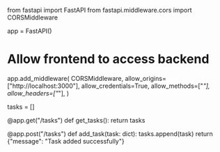 from fastapi import FastAPI
from fastapi.middleware.cors import CORSMiddleware

app = FastAPI()

# Allow frontend to access backend
app.add_middleware(
    CORSMiddleware,
    allow_origins=["http://localhost:3000"],
    allow_credentials=True,
    allow_methods=["*"],
    allow_headers=["*"],
)

tasks = []

@app.get("/tasks")
def get_tasks():
    return tasks

@app.post("/tasks")
def add_task(task: dict):
    tasks.append(task)
    return {"message": "Task added successfully"}
